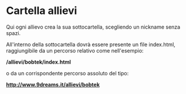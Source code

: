 # Cartella allievi

Qui ogni allievo crea la sua sottocartella, scegliendo un nickname senza spazi.

All'interno della sottocartella dovrà essere presente un file index.html, raggiungibile da un percorso relativo come nell'esempio:

**/allievi/bobtek/index.html**

o da un corrispondente percorso assoluto del tipo:

**http://www.9dreams.it/allievi/bobtek**
